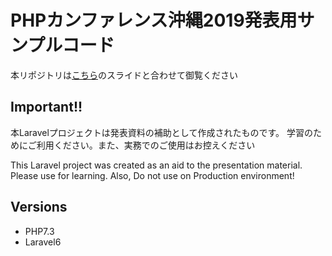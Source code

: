 # PHPカンファレンス沖縄2019発表用サンプルコード

本リポジトリは[こちら]()のスライドと合わせて御覧ください

## Important!!
本Laravelプロジェクトは発表資料の補助として作成されたものです。
学習のためにご利用ください。また、実務でのご使用はお控えください

This Laravel project was created as an aid to the presentation material.
Please use for learning. Also, Do not use on Production environment!

## Versions
- PHP7.3
- Laravel6
